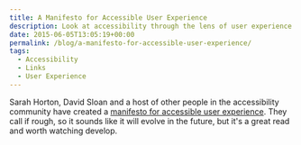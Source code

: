 ```yaml
---
title: A Manifesto for Accessible User Experience
description: Look at accessibility through the lens of user experience.
date: 2015-06-05T13:05:19+00:00
permalink: /blog/a-manifesto-for-accessible-user-experience/
tags:
  - Accessibility
  - Links
  - User Experience
---
```


Sarah Horton, David Sloan and a host of other people in the accessibility community have created a [manifesto for accessible user experience](https://medium.com/@accessibleux/rough-manifesto-for-accessible-user-experience-10a3ea34a3d6). They call if rough, so it sounds like it will evolve in the future, but it's a great read and worth watching develop.
